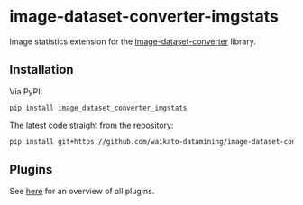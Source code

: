 # image-dataset-converter-imgstats
Image statistics extension for the [image-dataset-converter](https://github.com/waikato-datamining/image-dataset-converter) library.


## Installation

Via PyPI:

```bash
pip install image_dataset_converter_imgstats
```

The latest code straight from the repository:

```bash
pip install git+https://github.com/waikato-datamining/image-dataset-converter-imgstats.git
```


## Plugins

See [here](plugins/README.md) for an overview of all plugins.

